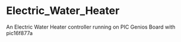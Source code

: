 # Electric_Water_Heater

An Electric Water Heater controller running on PIC Genios Board  with pic16f877a 
